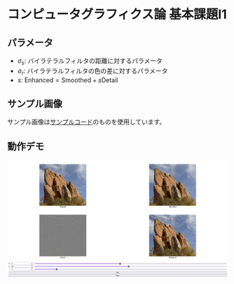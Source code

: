 # コンピュータグラフィクス論 基本課題I1

## パラメータ

- $\sigma_s$: バイラテラルフィルタの距離に対するパラメータ
- $\sigma_r$: バイラテラルフィルタの色の差に対するパラメータ
- $s$: $\text{Enhanced} = \text{Smoothed} + s \text{Detail}$

## サンプル画像

サンプル画像は[サンプルコード](https://codesandbox.io/p/sandbox/utokyo-iscg-2025-i1-filter-d884yd)のものを使用しています。

## 動作デモ

![demo.png](demo.png)
